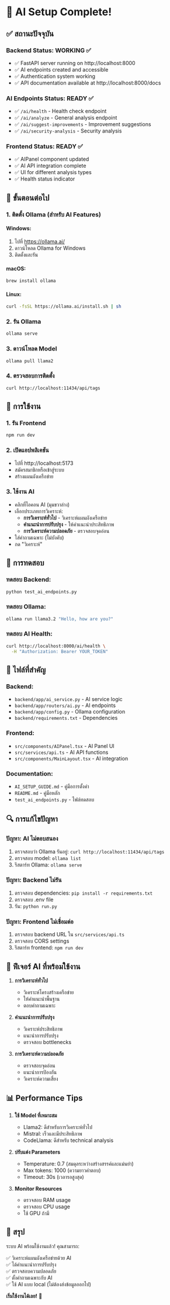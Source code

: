 # 🎉 AI Setup Complete!

## ✅ สถานะปัจจุบัน

### Backend Status: **WORKING** ✅
- ✅ FastAPI server running on http://localhost:8000
- ✅ AI endpoints created and accessible
- ✅ Authentication system working
- ✅ API documentation available at http://localhost:8000/docs

### AI Endpoints Status: **READY** ✅
- ✅ `/ai/health` - Health check endpoint
- ✅ `/ai/analyze` - General analysis endpoint  
- ✅ `/ai/suggest-improvements` - Improvement suggestions
- ✅ `/ai/security-analysis` - Security analysis

### Frontend Status: **READY** ✅
- ✅ AIPanel component updated
- ✅ AI API integration complete
- ✅ UI for different analysis types
- ✅ Health status indicator

## 🚀 ขั้นตอนต่อไป

### 1. ติดตั้ง Ollama (สำหรับ AI Features)

#### Windows:
1. ไปที่ https://ollama.ai/
2. ดาวน์โหลด Ollama for Windows
3. ติดตั้งและรัน

#### macOS:
```bash
brew install ollama
```

#### Linux:
```bash
curl -fsSL https://ollama.ai/install.sh | sh
```

### 2. รัน Ollama
```bash
ollama serve
```

### 3. ดาวน์โหลด Model
```bash
ollama pull llama2
```

### 4. ตรวจสอบการติดตั้ง
```bash
curl http://localhost:11434/api/tags
```

## 🔧 การใช้งาน

### 1. รัน Frontend
```bash
npm run dev
```

### 2. เปิดแอปพลิเคชัน
- ไปที่ http://localhost:5173
- สมัครสมาชิกหรือเข้าสู่ระบบ
- สร้างแผนผังเครือข่าย

### 3. ใช้งาน AI
- คลิกที่ไอคอน AI (มุมขวาล่าง)
- เลือกประเภทการวิเคราะห์:
  - **การวิเคราะห์ทั่วไป** - วิเคราะห์แผนผังเครือข่าย
  - **คำแนะนำการปรับปรุง** - ให้คำแนะนำประสิทธิภาพ
  - **การวิเคราะห์ความปลอดภัย** - ตรวจสอบจุดอ่อน
- ใส่คำถามเฉพาะ (ไม่บังคับ)
- กด "วิเคราะห์"

## 🧪 การทดสอบ

### ทดสอบ Backend:
```bash
python test_ai_endpoints.py
```

### ทดสอบ Ollama:
```bash
ollama run llama3.2 "Hello, how are you?"
```

### ทดสอบ AI Health:
```bash
curl http://localhost:8000/ai/health \
  -H "Authorization: Bearer YOUR_TOKEN"
```

## 📁 ไฟล์ที่สำคัญ

### Backend:
- `backend/app/ai_service.py` - AI service logic
- `backend/app/routers/ai.py` - AI endpoints
- `backend/app/config.py` - Ollama configuration
- `backend/requirements.txt` - Dependencies

### Frontend:
- `src/components/AIPanel.tsx` - AI Panel UI
- `src/services/api.ts` - AI API functions
- `src/components/MainLayout.tsx` - AI integration

### Documentation:
- `AI_SETUP_GUIDE.md` - คู่มือการตั้งค่า
- `README.md` - คู่มือหลัก
- `test_ai_endpoints.py` - ไฟล์ทดสอบ

## 🔍 การแก้ไขปัญหา

### ปัญหา: AI ไม่ตอบสนอง
1. ตรวจสอบว่า Ollama รันอยู่: `curl http://localhost:11434/api/tags`
2. ตรวจสอบ model: `ollama list`
3. รีสตาร์ท Ollama: `ollama serve`

### ปัญหา: Backend ไม่รัน
1. ตรวจสอบ dependencies: `pip install -r requirements.txt`
2. ตรวจสอบ .env file
3. รัน: `python run.py`

### ปัญหา: Frontend ไม่เชื่อมต่อ
1. ตรวจสอบ backend URL ใน `src/services/api.ts`
2. ตรวจสอบ CORS settings
3. รีสตาร์ท frontend: `npm run dev`

## 🎯 ฟีเจอร์ AI ที่พร้อมใช้งาน

1. **การวิเคราะห์ทั่วไป**
   - วิเคราะห์โครงสร้างเครือข่าย
   - ให้คำแนะนำพื้นฐาน
   - ตอบคำถามเฉพาะ

2. **คำแนะนำการปรับปรุง**
   - วิเคราะห์ประสิทธิภาพ
   - แนะนำการปรับปรุง
   - ตรวจสอบ bottlenecks

3. **การวิเคราะห์ความปลอดภัย**
   - ตรวจสอบจุดอ่อน
   - แนะนำการป้องกัน
   - วิเคราะห์ความเสี่ยง

## 📊 Performance Tips

1. **ใช้ Model ที่เหมาะสม**
   - Llama2: ดีสำหรับการวิเคราะห์ทั่วไป
   - Mistral: เร็วและมีประสิทธิภาพ
   - CodeLlama: ดีสำหรับ technical analysis

2. **ปรับแต่ง Parameters**
   - Temperature: 0.7 (สมดุลระหว่างสร้างสรรค์และแม่นยำ)
   - Max tokens: 1000 (ความยาวคำตอบ)
   - Timeout: 30s (เวลารอสูงสุด)

3. **Monitor Resources**
   - ตรวจสอบ RAM usage
   - ตรวจสอบ CPU usage
   - ใช้ GPU ถ้ามี

## 🎉 สรุป

ระบบ AI พร้อมใช้งานแล้ว! คุณสามารถ:

✅ วิเคราะห์แผนผังเครือข่ายด้วย AI  
✅ ได้คำแนะนำการปรับปรุง  
✅ ตรวจสอบความปลอดภัย  
✅ ตั้งคำถามเฉพาะกับ AI  
✅ ใช้ AI แบบ local (ไม่ต้องส่งข้อมูลออกไป)  

**เริ่มใช้งานได้เลย!** 🚀 